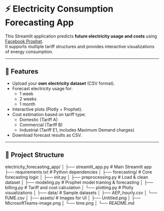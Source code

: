 # ⚡ Electricity Consumption Forecasting App

This Streamlit application predicts **future electricity usage and costs** using [Facebook Prophet](https://facebook.github.io/prophet/).  
It supports multiple tariff structures and provides interactive visualizations of energy consumption.

---

## 🚀 Features
- Upload your **own electricity dataset** (CSV format).
- Forecast electricity usage for:
  - 1 week  
  - 2 weeks  
  - 1 month  
- Interactive plots (Plotly + Prophet).
- Cost estimation based on tariff type:
  - Domestic (Tariff A)  
  - Commercial (Tariff B)  
  - Industrial (Tariff E1, includes Maximum Demand charges)  
- Download forecast results as CSV.

---

## 📂 Project Structure
electricity_forecasting_app/
│
├── streamlit_app.py # Main Streamlit app
├── requirements.txt # Python dependencies
│
├── forecasting/ # Core forecasting logic
│ ├── init.py
│ ├── preprocessing.py # Load & clean dataset
│ ├── modeling.py # Prophet model training & forecasting
│ ├── billing.py # Tariff and cost calculation
│ └── plotting.py # Plotly visualizations
│
├── data/ # Sample datasets
│ ├── AEP_hourly.csv
│ └── PJME.csv
│
├── assets/ # Images for UI
│ ├── Untitled.png
│ ├── MicrosoftTeams-image.png
│ └── time.png
│
└── README.md



